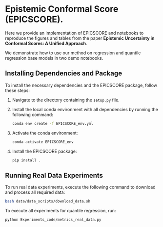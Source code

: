 # Epistemic Conformal Score (EPICSCORE).
Here we provide an implementation of EPICSCORE and notebooks to reproduce the figures and tables from the paper **Epistemic Uncertainty in Conformal Scores: A Unified Approach**.

We demonstrate how to use our method on regression and quantile regression base models in two demo notebooks.

## Installing Dependencies and Package

To install the necessary dependencies and the EPICSCORE package, follow these steps:

1. Navigate to the directory containing the `setup.py` file.

2. Install the local conda environment with all dependencies by running the following command:
    ```bash
    conda env create -f EPICSCORE_env.yml
    ```

3. Activate the conda environment:
    ```bash
    conda activate EPICSCORE_env
    ```

4. Install the EPICSCORE package:
    ```bash
    pip install .
    ```


## Running Real Data Experiments

To run real data experiments, execute the following command to download and process all required data:
```bash
bash data/data_scripts/download_data.sh
```
To execute all experiments for quantile regression, run:
```bash
python Experiments_code/metrics_real_data.py
```

